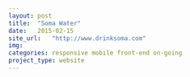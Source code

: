 ```yaml
---
layout: post
title:  "Soma Water"
date:   2015-02-15
site_url:   "http://www.drinksoma.com"
img:
categories: responsive mobile front-end on-going
project_type: website
---
```

